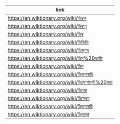 |link|
|----|
|https://en.wiktionary.org/wiki/ডিম্বক|
|https://en.wiktionary.org/wiki/ডিম্বাণু|
|https://en.wiktionary.org/wiki/ডিম্ব|
|https://en.wiktionary.org/wiki/ডিভিডি|
|https://en.wiktionary.org/wiki/ডিব্রুগড়|
|https://en.wiktionary.org/wiki/ডিম%20ভাজি|
|https://en.wiktionary.org/wiki/ডিম|
|https://en.wiktionary.org/wiki/ডিকশনারি|
|https://en.wiktionary.org/wiki/ডিফ্র্যাগমেন্ট%20করা|
|https://en.wiktionary.org/wiki/ডিল্ডো|
|https://en.wiktionary.org/wiki/ডিসেম্বর|
|https://en.wiktionary.org/wiki/ডিকশনারী|
|https://en.wiktionary.org/wiki/ডিলডো|
